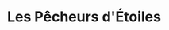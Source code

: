 ---
title: "Les Pêcheurs d'Étoiles"
url: /fontenay-aux-roses/les-pecheurs-detoiles/
shop: livres
---